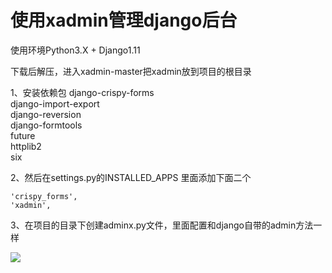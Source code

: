 使用xadmin管理django后台
=

使用环境Python3.X + Django1.11

下载后解压，进入xadmin-master把xadmin放到项目的根目录

1、安装依赖包
django-crispy-forms<br>
django-import-export<br>
django-reversion<br>
django-formtools<br>
future<br>
httplib2<br>
six<br>

2、然后在settings.py的INSTALLED_APPS 里面添加下面二个

    'crispy_forms',
    'xadmin',

3、在项目的目录下创建adminx.py文件，里面配置和django自带的admin方法一样

![](https://github.com/Linuxbody/xadmin/images/adminx.png)
